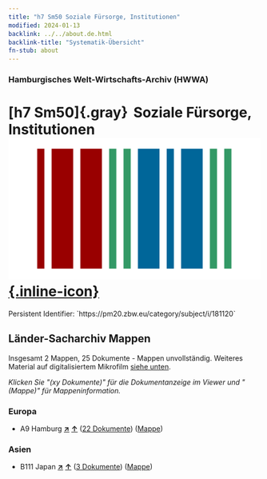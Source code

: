 ```yaml
---
title: "h7 Sm50 Soziale Fürsorge, Institutionen"
modified: 2024-01-13
backlink: ../../about.de.html
backlink-title: "Systematik-Übersicht"
fn-stub: about
---
```


### Hamburgisches Welt-Wirtschafts-Archiv (HWWA)

# [h7 Sm50]{.gray}&#8201; Soziale Fürsorge, Institutionen &#160; [![Wikidata](/images/Wikidata-logo.svg "Wikidata"){.inline-icon}](http://www.wikidata.org/entity/Q104700131)

<div class="hint">Persistent Identifier: `https://pm20.zbw.eu/category/subject/i/181120`</div>







## Länder-Sacharchiv Mappen






Insgesamt 2 Mappen, 25 Dokumente - Mappen unvollständig. Weiteres Material auf digitalisiertem Mikrofilm [siehe unten](#filmsections).

_Klicken Sie "(xy Dokumente)" für die Dokumentanzeige im Viewer und "(Mappe)" für Mappeninformation._




### Europa

- A9 Hamburg [**&nearr;**](../../../geo/i/140905/about.de.html "Hamburg (alle Mappen)") [**&uarr;**](../../../geo/about.de.html#A9 "Ländersystematik") (<a href="https://pm20.zbw.eu/iiifview/folder/sh/140905,181120" title="über: Hamburg : Soziale Fürsorge, Institutionen" target="_blank">22 Dokumente</a>) ([Mappe](../../../../folder/sh/1409xx/140905/1811xx/181120/about.de.html))

### Asien

- B111 Japan [**&nearr;**](../../../geo/i/141272/about.de.html "Japan (alle Mappen)") [**&uarr;**](../../../geo/about.de.html#B111 "Ländersystematik") (<a href="https://pm20.zbw.eu/iiifview/folder/sh/141272,181120" title="über: Japan : Soziale Fürsorge, Institutionen" target="_blank">3 Dokumente</a>) ([Mappe](../../../../folder/sh/1412xx/141272/1811xx/181120/about.de.html))



<a id="filmsections" />













